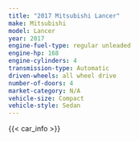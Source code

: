 ```yaml
---
title: "2017 Mitsubishi Lancer"
make: Mitsubishi
model: Lancer
year: 2017
engine-fuel-type: regular unleaded
engine-hp: 168
engine-cylinders: 4
transmission-type: Automatic
driven-wheels: all wheel drive
number-of-doors: 4
market-category: N/A
vehicle-size: Compact
vehicle-style: Sedan
---
```


{{< car_info >}}
